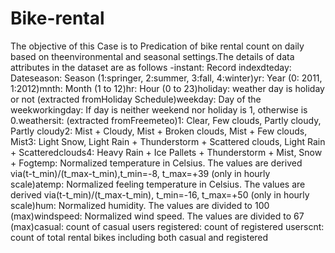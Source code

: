# Bike-rental

The objective of this Case is to Predication of bike rental count on daily based on theenvironmental and seasonal settings.The details of data attributes in the dataset are as follows -instant: Record indexdteday: Dateseason: Season (1:springer, 2:summer, 3:fall, 4:winter)yr: Year (0: 2011, 1:2012)mnth: Month (1 to 12)hr: Hour (0 to 23)holiday: weather day is holiday or not (extracted fromHoliday Schedule)weekday: Day of the weekworkingday: If day is neither weekend nor holiday is 1, otherwise is 0.weathersit: (extracted fromFreemeteo)1: Clear, Few clouds, Partly cloudy, Partly cloudy2: Mist + Cloudy, Mist + Broken clouds, Mist + Few clouds, Mist3: Light Snow, Light Rain + Thunderstorm + Scattered clouds, Light Rain + Scatteredclouds4: Heavy Rain + Ice Pallets + Thunderstorm + Mist, Snow + Fogtemp: Normalized temperature in Celsius. The values are derived via(t-t_min)/(t_max-t_min),t_min=-8, t_max=+39 (only in hourly scale)atemp: Normalized feeling temperature in Celsius. The values are derived via(t-t_min)/(t_max-t_min), t_min=-16, t_max=+50 (only in hourly scale)hum: Normalized humidity. The values are divided to 100 (max)windspeed: Normalized wind speed. The values are divided to 67 (max)casual: count of casual users
registered: count of registered userscnt: count of total rental bikes including both casual and registered
